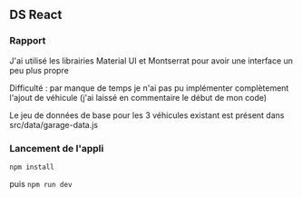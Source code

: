 ## DS React

### Rapport 

J'ai utilisé les librairies Material UI et Montserrat pour avoir une interface un peu plus propre 

Difficulté : par manque de temps je n'ai pas pu implémenter complètement l'ajout de véhicule (j'ai laissé en commentaire
le début de mon code)

Le jeu de données de base pour les 3 véhicules existant est présent dans src/data/garage-data.js

### Lancement de l'appli

`npm install` 

puis `npm run dev`

